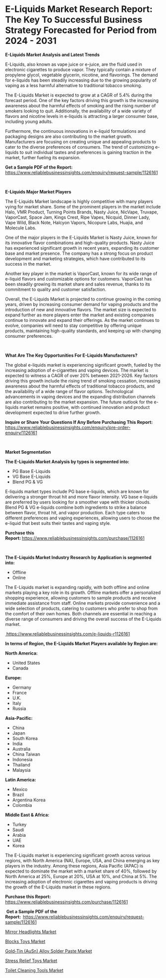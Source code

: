 <p><h1>E-Liquids Market Research Report: The Key To Successful Business Strategy Forecasted for Period from 2024 - 2031</h1></p><p><strong>E-Liquids Market Analysis and Latest Trends</strong></p>
<p><p>E-Liquids, also known as vape juice or e-juice, are the fluid used in electronic cigarettes to produce vapor. They typically contain a mixture of propylene glycol, vegetable glycerin, nicotine, and flavorings. The demand for e-liquids has been steadily increasing due to the growing popularity of vaping as a less harmful alternative to traditional tobacco smoking.</p><p>The E-Liquids Market is expected to grow at a CAGR of 5.4% during the forecast period. One of the key factors driving this growth is the increasing awareness about the harmful effects of smoking and the rising number of smokers looking to quit. Additionally, the availability of a wide variety of flavors and nicotine levels in e-liquids is attracting a larger consumer base, including young adults.</p><p>Furthermore, the continuous innovations in e-liquid formulations and packaging designs are also contributing to the market growth. Manufacturers are focusing on creating unique and appealing products to cater to the diverse preferences of consumers. The trend of customizing e-liquids to suit individual tastes and preferences is gaining traction in the market, further fueling its expansion.</p></p>
<p><strong>Get a Sample PDF of the Report:&nbsp;</strong> <a href="https://www.reliablebusinessinsights.com/enquiry/request-sample/1126161">https://www.reliablebusinessinsights.com/enquiry/request-sample/1126161</a></p>
<p>&nbsp;</p>
<p><strong>E-Liquids Major Market Players</strong></p>
<p><p>The E-Liquids Market landscape is highly competitive with many players vying for market share. Some of the prominent players in the market include Halo, VMR Product, Turning Points Brands, Nasty Juice, NicVape, Truvape, VaporCast, Space Jam, Kings Crest, Ripe Vapes, Nicquid, Dinner Lady, Vape Wild, Black Note, Halcyon Vapors, Nicopure Labs, Huajia, and Molecule Labs.</p><p>One of the major players in the E-Liquids Market is Nasty Juice, known for its innovative flavor combinations and high-quality products. Nasty Juice has experienced significant growth in recent years, expanding its customer base and market presence. The company has a strong focus on product development and marketing strategies, which have contributed to its success in the market.</p><p>Another key player in the market is VaporCast, known for its wide range of e-liquid flavors and customizable options for customers. VaporCast has been steadily growing its market share and sales revenue, thanks to its commitment to quality and customer satisfaction.</p><p>Overall, the E-Liquids Market is projected to continue growing in the coming years, driven by increasing consumer demand for vaping products and the introduction of new and innovative flavors. The market size is expected to expand further as more players enter the market and existing companies continue to innovate and expand their offerings. As the market continues to evolve, companies will need to stay competitive by offering unique products, maintaining high-quality standards, and keeping up with changing consumer preferences.</p></p>
<p>&nbsp;</p>
<p><strong>What Are The Key Opportunities For E-Liquids Manufacturers?</strong></p>
<p><p>The global e-liquids market is experiencing significant growth, fueled by the increasing adoption of e-cigarettes and vaping devices. The market is expected to witness a CAGR of over 20% between 2021-2026. Key factors driving this growth include the rising trend of smoking cessation, increasing awareness about the harmful effects of traditional tobacco products, and the availability of a wide range of flavor options. Technological advancements in vaping devices and the expanding distribution channels are also contributing to the market expansion. The future outlook for the e-liquids market remains positive, with continued innovation and product development expected to drive further growth.</p></p>
<p><strong>Inquire or Share Your Questions If Any Before Purchasing This Report:</strong> <a href="https://www.reliablebusinessinsights.com/enquiry/pre-order-enquiry/1126161">https://www.reliablebusinessinsights.com/enquiry/pre-order-enquiry/1126161</a></p>
<p>&nbsp;</p>
<p><strong>Market Segmentation</strong></p>
<p><strong>The E-Liquids Market Analysis by types is segmented into:</strong></p>
<p><ul><li>PG Base E-Liquids</li><li>VG Base E-Liquids</li><li>Blend PG & VG</li></ul></p>
<p><p>E-liquids market types include PG base e-liquids, which are known for delivering a stronger throat hit and more flavor intensity. VG base e-liquids are preferred by users looking for a smoother vape with thicker clouds. Blend PG & VG e-liquids combine both ingredients to strike a balance between flavor, throat hit, and vapor production. Each type caters to different preferences and vaping experiences, allowing users to choose the e-liquid that best suits their tastes and vaping style.</p></p>
<p><strong>Purchase this Report:&nbsp;</strong><a href="https://www.reliablebusinessinsights.com/purchase/1126161">https://www.reliablebusinessinsights.com/purchase/1126161</a></p>
<p>&nbsp;</p>
<p><strong>The E-Liquids Market Industry Research by Application is segmented into:</strong></p>
<p><ul><li>Offline</li><li>Online</li></ul></p>
<p><p>The E-Liquids market is expanding rapidly, with both offline and online markets playing a key role in its growth. Offline markets offer a personalized shopping experience, allowing customers to sample products and receive immediate assistance from staff. Online markets provide convenience and a wide selection of products, catering to customers who prefer to shop from the comfort of their own homes. Both channels are essential in reaching a diverse range of consumers and driving the overall success of the E-Liquids market.</p></p>
<p><a href="https://www.reliablebusinessinsights.com/e-liquids-r1126161">&nbsp;https://www.reliablebusinessinsights.com/e-liquids-r1126161</a></p>
<p><strong>In terms of Region, the E-Liquids Market Players available by Region are:</strong></p>
<p>
    <p> <strong> North America: </strong>
        <ul>
            <li>United States</li>
            <li>Canada</li>
        </ul>
        </p> 
    <p> <strong> Europe: </strong>
        <ul>
            <li>Germany</li>
            <li>France</li>
            <li>U.K.</li>
            <li>Italy</li>
            <li>Russia</li>
        </ul>
        </p> 
    <p> <strong> Asia-Pacific: </strong>
        <ul>
            <li>China</li>
            <li>Japan</li>
            <li>South Korea</li>
            <li>India</li>
            <li>Australia</li>
            <li>China Taiwan</li>
            <li>Indonesia</li>
            <li>Thailand</li>
            <li>Malaysia</li>
        </ul>
        </p> 
    <p> <strong> Latin America: </strong>
        <ul>
            <li>Mexico</li>
            <li>Brazil</li>
            <li>Argentina Korea</li>
            <li>Colombia</li>
        </ul>
        </p> 
    <p> <strong> Middle East & Africa: </strong>
        <ul>
            <li>Turkey</li>
            <li>Saudi</li>
            <li>Arabia</li>
            <li>UAE</li>
            <li>Korea</li>
        </ul>
    </p>
    </p>
<p><p>The E-Liquids market is experiencing significant growth across various regions, with North America (NA), Europe, USA, and China emerging as key players in the industry. Among these regions, Asia Pacific (APAC) is expected to dominate the market with a market share of 40%, followed by North America at 25%, Europe at 20%, USA at 10%, and China at 5%. The increasing adoption of electronic cigarettes and vaping products is driving the growth of the E-Liquids market in these regions.</p></p>
<p><strong>Purchase this Report: </strong><a href="https://www.reliablebusinessinsights.com/purchase/1126161">https://www.reliablebusinessinsights.com/purchase/1126161</a></p>
<p>&nbsp;<strong>Get a Sample PDF of the Report:&nbsp;&nbsp;</strong><a href="https://www.reliablebusinessinsights.com/enquiry/request-sample/1126161">https://www.reliablebusinessinsights.com/enquiry/request-sample/1126161</a></p>
<p><strong></strong></p>
<p><p><a href="https://github.com/btwcqfvq34/Market-Research-Report-List-1/blob/main/mirror-headlights-market.md">Mirror Headlights Market</a></p><p><a href="https://github.com/mauripalmi/Market-Research-Report-List-4/blob/main/blocks-toys-market.md">Blocks Toys Market</a></p><p><a href="https://medium.com/@rebecca.smith5467/gold-tin-ausn-alloy-solder-paste-market-size-is-growing-at-cagr-of-7-8-81ab4cfe5fc8">Gold-Tin (AuSn) Alloy Solder Paste Market</a></p><p><a href="https://github.com/ochgvvcj16/Market-Research-Report-List-1/blob/main/stress-relief-toys-market.md">Stress Relief Toys Market</a></p><p><a href="https://github.com/nicoletavirag/Market-Research-Report-List-4/blob/main/toilet-cleaning-tools-market.md">Toilet Cleaning Tools Market</a></p></p>